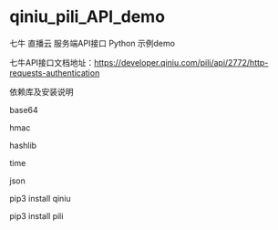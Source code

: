 # qiniu_pili_API_demo
七牛 直播云 服务端API接口 Python 示例demo

七牛API接口文档地址：https://developer.qiniu.com/pili/api/2772/http-requests-authentication

依赖库及安装说明

base64

hmac

hashlib

time

json

pip3 install qiniu

pip3 install pili

